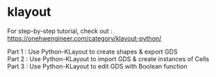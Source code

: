 # klayout


For step-by-step tutorial, check out : <br>
https://onehwengineer.com/category/klayout-python/ <br>

Part 1 : Use Python-KLayout to create shapes & export GDS <br>
Part 2 : Use Python-KLayout to import GDS & create instances of Cells <br>
Part 3 : Use Python-KLayout to edit GDS with Boolean function <br>
